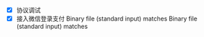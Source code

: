 - [x] 协议调试
- [x] 接入微信登录支付
Binary file (standard input) matches
Binary file (standard input) matches
